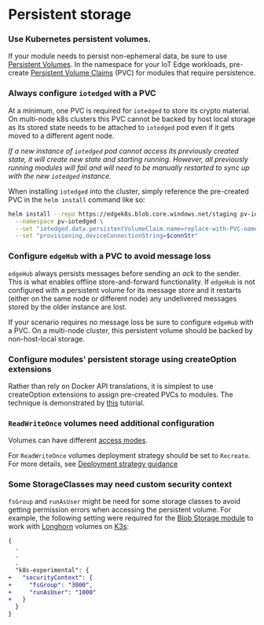 # Persistent storage

### Use Kubernetes persistent volumes.

If your module needs to persist non-ephemeral data, be sure to use
[Persistent Volumes](https://kubernetes.io/docs/concepts/storage/persistent-volumes/).
In the namespace for your IoT Edge workloads, pre-create [Persistent Volume
Claims](https://kubernetes.io/docs/concepts/storage/persistent-volumes/#persistentvolumeclaims) 
 (PVC) for modules that require persistence.

### Always configure `iotedged` with a PVC

At a minimum, one PVC is required for `iotedged` to store its crypto material.
On multi-node k8s clusters this PVC cannot be backed by host local storage as 
its stored state needs to be attached to `iotedged` pod even if it gets moved 
to a different agent node. 

*If a new instance of `iotedged` pod cannot access its previously created 
state, it will create new state and starting running. However, all previously 
running modules will fail and will need to be manually restarted to sync up with 
the new `iotedged` instance.*

When installing `iotedged` into the cluster, simply reference the pre-created 
PVC in the `helm install` command like so:

```bash
helm install --repo https://edgek8s.blob.core.windows.net/staging pv-iotedged-example edge-kubernetes \
  --namespace pv-iotedged \
  --set "iotedged.data.persistentVolumeClaim.name=replace-with-PVC-name" \
  --set "provisioning.deviceConnectionString=$connStr"
```

### Configure `edgeHub` with a PVC to avoid message loss

`edgeHub` always persists messages before sending an *ack* to the sender. This 
is what enables offline store-and-forward functionality. If `edgeHub` is not 
configured with a persistent volume for its message store and it restarts (either
on the same node or different node) any undelivered messages stored by the older
instance are lost. 

If your scenario requires no message loss be sure to configure `edgeHub` with 
a PVC. On a multi-node cluster, this persistent volume should be backed by non-host-local storage. 

### Configure modules' persistent storage using createOption extensions

Rather than rely on Docker API translations, it is simplest to use createOption 
extensions to assign pre-created PVCs to modules. The technique is demonstrated 
by [this](../../examples/pervol_extensions.md) tutorial. 

### `ReadWriteOnce` volumes need additional configuration

Volumes can have different [access modes](https://kubernetes.io/docs/concepts/storage/persistent-volumes/#access-modes). 

For `ReadWriteOnce` volumes deployment strategy should be set to `Recreate`.  
For more details, see [Deployment strategy guidance](../depstrat.html)

### Some StorageClasses may need custom security context

`fsGroup` and `runAsUser` might be need for some storage classes to avoid getting
permission errors when accessing the persistent volume. For example, the following
setting were required for the [Blob Storage module](https://docs.microsoft.com/en-us/azure/iot-edge/how-to-store-data-blob?view=iotedge-2018-06) 
to work with [Longhorn](https://longhorn.io) volumes on [K3s](https://k3s.io):

```diff
{
  .
  .
  .
  "k8s-experimental": {
+   "securityContext": {
+     "fsGroup": "3000",
+     "runAsUser": "1000"
+   }
  }
}
```
